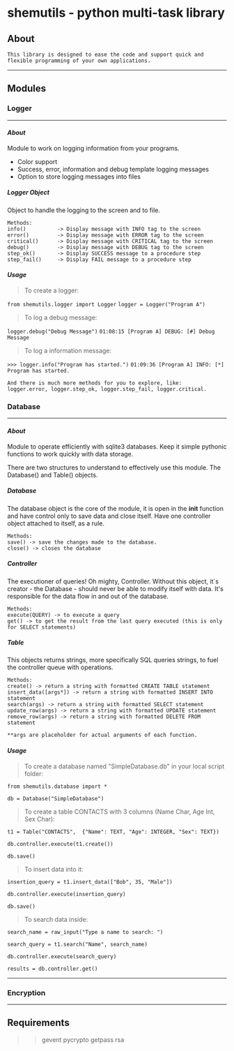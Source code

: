 # shemutils - python multi-task library 
## About
    This library is designed to ease the code and support quick and 
    flexible programming of your own applications.
 
-----
## Modules


### __Logger__
-----
#### *About*
Module to work on logging information from your programs.
- Color support
- Success, error, information and debug template logging messages
- Option to store logging messages into files

##### Logger Object
Object to handle the logging to the screen and to file.

    Methods:
    info()          -> Display message with INFO tag to the screen
    error()         -> Display message with ERROR tag to the screen
    critical()      -> Display message with CRITICAL tag to the screen
    debug()         -> Display message with DEBUG tag to the screen
    step_ok()       -> Display SUCCESS message to a procedure step
    step_fail()     -> Display FAIL message to a procedure step

#### *Usage*

> To create a logger:

`from shemutils.logger import Logger`
`logger = Logger("Program A")`


> To log a debug message:

`logger.debug("Debug Message")`
`01:08:15 [Program A] DEBUG: [#] Debug Message`

    
> To log a information message:

`>>> logger.info("Program has started.")`
`01:09:36 [Program A] INFO: [*] Program has started.`

    And there is much more methods for you to explore, like:
    logger.error, logger.step_ok, logger.step_fail, logger.critical.

### __Database__
-----
#### *About*
Module to operate efficiently with sqlite3 databases. 
Keep it simple pythonic functions to work quickly with data storage.

There are two structures to understand to effectively use this module.
The Database() and Table() objects.

##### Database
The database object is the core of the module, it is open in the __init__ function and have control only to save data and close itself.
Have one controller object attached to itself, as a rule.

    Methods:
    save() -> save the changes made to the database.
    close() -> closes the database 

##### Controller
The executioner of queries! Oh mighty, Controller.
Without this object, it`s creator - the Database - should never be able to modify itself with data.
It's responsible for the data flow in and out of the database.
    
    Methods:
    execute(QUERY) -> to execute a query
    get() -> to get the result from the last query executed (this is only for SELECT statements)


##### Table
This objects returns strings, more specifically SQL queries strings, to fuel the controller queue with operations.

    Methods:
    create() -> return a string with formatted CREATE TABLE statement
    insert_data([args*]) -> return a string with formatted INSERT INTO statement
    search(args) -> return a string with formatted SELECT statement
    update_row(args) -> return a string with formatted UPDATE statement
    remove_row(args) -> return a string with formatted DELETE FROM statement
    
    **args are placeholder for actual arguments of each function.
    
#### *Usage*


> To create a database named "SimpleDatabase.db" in your local script folder:

`from shemutils.database import *`

`db = Database("SimpleDatabase")`


> To create a table CONTACTS with 3 columns (Name Char, Age Int, Sex Char):

`t1 = Table("CONTACTS", 
    {"Name": TEXT,
    "Age": INTEGER,
    "Sex": TEXT})`

`db.controller.execute(t1.create())`

`db.save()`


> To insert data into it:

`insertion_query = t1.insert_data(["Bob", 35, "Male"])`

`db.controller.execute(insertion_query)`

`db.save()`


> To search data inside:

`search_name = raw_input("Type a name to search: ")`

`search_query = t1.search("Name", search_name)`

`db.controller.execute(search_query)`

`results = db.controller.get()`

-----

### Encryption
-----

## Requirements
>> gevent
>> pycrypto
>> getpass
>> rsa


